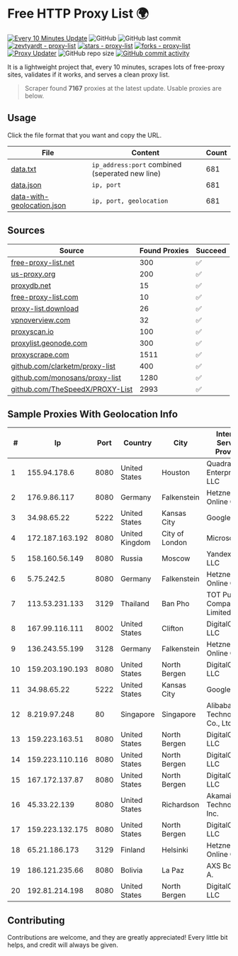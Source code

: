 
# Free HTTP Proxy List 🌍

[![Every 10 Minutes Update](https://github.com/mertguvencli/http-proxy-list/actions/workflows/main.yml/badge.svg?branch=main)](https://github.com/mertguvencli/http-proxy-list/actions/workflows/main.yml)
![GitHub](https://img.shields.io/github/license/mertguvencli/http-proxy-list)
![GitHub last commit](https://img.shields.io/github/last-commit/mertguvencli/http-proxy-list)
[![zevtyardt - proxy-list](https://img.shields.io/static/v1?label=zevtyardt&message=proxy-list&color=blue&logo=github)](https://github.com/zevtyardt/proxy-list "Go to GitHub repo")
[![stars - proxy-list](https://img.shields.io/github/stars/zevtyardt/proxy-list?style=social)](https://github.com/zevtyardt/proxy-list)
[![forks - proxy-list](https://img.shields.io/github/forks/zevtyardt/proxy-list?style=social)](https://github.com/zevtyardt/proxy-list)
[![Proxy Updater](https://github.com/zevtyardt/proxy-list/workflows/Proxy%20Updater/badge.svg)](https://github.com/zevtyardt/proxy-list/actions?query=workflow:"Proxy+Updater")
![GitHub repo size](https://img.shields.io/github/repo-size/zevtyardt/proxy-list)
[![GitHub commit activity](https://img.shields.io/github/commit-activity/m/zevtyardt/proxy-list?logo=commits)](https://github.com/zevtyardt/proxy-list/commits/main)

It is a lightweight project that, every 10 minutes, scrapes lots of free-proxy sites, validates if it works, and serves a clean proxy list.

> Scraper found **7167** proxies at the latest update. Usable proxies are below.

## Usage

Click the file format that you want and copy the URL.

|File|Content|Count|
|----|-------|-----|
|[data.txt](https://raw.githubusercontent.com/mertguvencli/http-proxy-list/main/proxy-list/data.txt)|`ip_address:port` combined (seperated new line)|681|
|[data.json](https://raw.githubusercontent.com/mertguvencli/http-proxy-list/main/proxy-list/data.json)|`ip, port`|681|
|[data-with-geolocation.json](https://raw.githubusercontent.com/mertguvencli/http-proxy-list/main/proxy-list/data-with-geolocation.json)|`ip, port, geolocation`|681|

## Sources

|Source|Found Proxies|Succeed|
|------|-------------|-------|
|[free-proxy-list.net](https://free-proxy-list.net)|300|✅|
|[us-proxy.org](https://www.us-proxy.org)|200|✅|
|[proxydb.net](http://proxydb.net)|15|✅|
|[free-proxy-list.com](https://free-proxy-list.com/?page=&port=&type%5B%5D=http&type%5B%5D=https&up_time=0&search=Search)|10|✅|
|[proxy-list.download](https://www.proxy-list.download/HTTP)|26|✅|
|[vpnoverview.com](https://vpnoverview.com/privacy/anonymous-browsing/free-proxy-servers)|32|✅|
|[proxyscan.io](https://www.proxyscan.io)|100|✅|
|[proxylist.geonode.com](https://proxylist.geonode.com/api/proxy-list?limit=300&page=1&sort_by=lastChecked&sort_type=desc&protocols=http,https)|300|✅|
|[proxyscrape.com](https://api.proxyscrape.com/v2/?request=displayproxies&protocol=http&timeout=10000&country=all&ssl=all&anonymity=all)|1511|✅|
|[github.com/clarketm/proxy-list](https://raw.githubusercontent.com/clarketm/proxy-list/master/proxy-list-raw.txt)|400|✅|
|[github.com/monosans/proxy-list](https://raw.githubusercontent.com/monosans/proxy-list/main/proxies/http.txt)|1280|✅|
|[github.com/TheSpeedX/PROXY-List](https://raw.githubusercontent.com/TheSpeedX/PROXY-List/master/http.txt)|2993|✅|


## Sample Proxies With Geolocation Info

|#|Ip|Port|Country|City|Internet Service Provider|
|-|--|----|-------|----|-------------------------|
|1|155.94.178.6|8080|United States|Houston|QuadraNet Enterprises LLC|
|2|176.9.86.117|8080|Germany|Falkenstein|Hetzner Online GmbH|
|3|34.98.65.22|5222|United States|Kansas City|Google LLC|
|4|172.187.163.192|8080|United Kingdom|City of London|Microsoft|
|5|158.160.56.149|8080|Russia|Moscow|Yandex.Cloud LLC|
|6|5.75.242.5|8080|Germany|Falkenstein|Hetzner Online GmbH|
|7|113.53.231.133|3129|Thailand|Ban Pho|TOT Public Company Limited|
|8|167.99.116.111|8002|United States|Clifton|DigitalOcean, LLC|
|9|136.243.55.199|3128|Germany|Falkenstein|Hetzner Online GmbH|
|10|159.203.190.193|8080|United States|North Bergen|DigitalOcean, LLC|
|11|34.98.65.22|5222|United States|Kansas City|Google LLC|
|12|8.219.97.248|80|Singapore|Singapore|Alibaba (US) Technology Co., Ltd.|
|13|159.223.163.51|8080|United States|North Bergen|DigitalOcean, LLC|
|14|159.223.110.116|8080|United States|North Bergen|DigitalOcean, LLC|
|15|167.172.137.87|8080|United States|North Bergen|DigitalOcean, LLC|
|16|45.33.22.139|8080|United States|Richardson|Akamai Technologies, Inc.|
|17|159.223.132.175|8080|United States|North Bergen|DigitalOcean, LLC|
|18|65.21.186.173|3129|Finland|Helsinki|Hetzner Online GmbH|
|19|186.121.235.66|8080|Bolivia|La Paz|AXS Bolivia S. A.|
|20|192.81.214.198|8080|United States|North Bergen|DigitalOcean, LLC|



## Contributing

Contributions are welcome, and they are greatly appreciated! Every
little bit helps, and credit will always be given.

